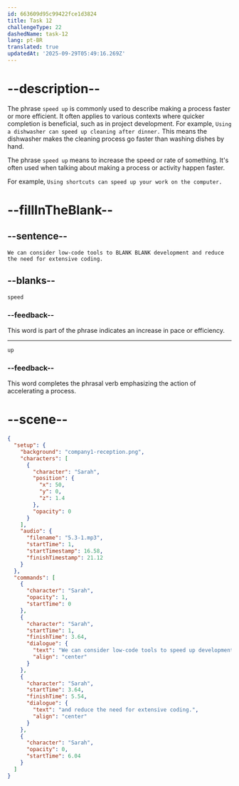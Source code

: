 ```yaml
---
id: 663609d95c99422fce1d3824
title: Task 12
challengeType: 22
dashedName: task-12
lang: pt-BR
translated: true
updatedAt: '2025-09-29T05:49:16.269Z'
---
```


<!-- (Audio) Sarah: We can consider low-code tools to speed up development and reduce the need for extensive coding. -->

# --description--

The phrase `speed up` is commonly used to describe making a process faster or more efficient. It often applies to various contexts where quicker completion is beneficial, such as in project development. For example, `Using a dishwasher can speed up cleaning after dinner.` This means the dishwasher makes the cleaning process go faster than washing dishes by hand.

The phrase `speed up` means to increase the speed or rate of something. It's often used when talking about making a process or activity happen faster.

For example, `Using shortcuts can speed up your work on the computer.`

# --fillInTheBlank--

## --sentence--

`We can consider low-code tools to BLANK BLANK development and reduce the need for extensive coding.`

## --blanks--

`speed`

### --feedback--

This word is part of the phrase indicates an increase in pace or efficiency.

---

`up`

### --feedback--

This word completes the phrasal verb emphasizing the action of accelerating a process.

# --scene--

```json
{
  "setup": {
    "background": "company1-reception.png",
    "characters": [
      {
        "character": "Sarah",
        "position": {
          "x": 50,
          "y": 0,
          "z": 1.4
        },
        "opacity": 0
      }
    ],
    "audio": {
      "filename": "5.3-1.mp3",
      "startTime": 1,
      "startTimestamp": 16.58,
      "finishTimestamp": 21.12
    }
  },
  "commands": [
    {
      "character": "Sarah",
      "opacity": 1,
      "startTime": 0
    },
    {
      "character": "Sarah",
      "startTime": 1,
      "finishTime": 3.64,
      "dialogue": {
        "text": "We can consider low-code tools to speed up development",
        "align": "center"
      }
    },
    {
      "character": "Sarah",
      "startTime": 3.64,
      "finishTime": 5.54,
      "dialogue": {
        "text": "and reduce the need for extensive coding.",
        "align": "center"
      }
    },
    {
      "character": "Sarah",
      "opacity": 0,
      "startTime": 6.04
    }
  ]
}
```
